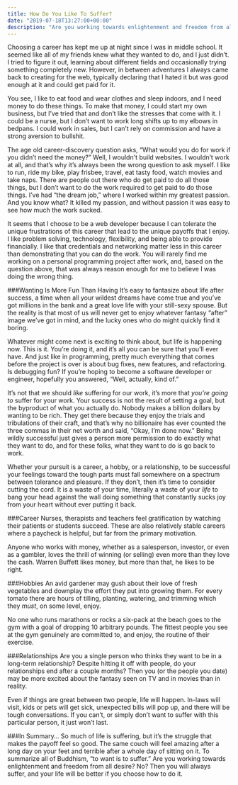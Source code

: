 ```yaml
---
title: How Do You Like To Suffer?
date: "2019-07-18T13:27:00+00:00"
description: "Are you working towards enlightenment and freedom from all desire? No? Then you will always suffer, and your life will be better if you choose how to do it."
---
```

Choosing a career has kept me up at night since I was in middle school. It seemed like all of my friends knew what they wanted to do, and I just didn’t. I tried to figure it out, learning about different fields and occasionally trying something completely new. However, in between adventures I always came back to creating for the web, typically declaring that I hated it but was good enough at it and could get paid for it.

You see, I like to eat food and wear clothes and sleep indoors, and I need money to do these things. To make that money, I could start my own business, but I’ve tried that and don’t like the stresses that come with it. I could be a nurse, but I don’t want to work long shifts up to my elbows in bedpans. I could work in sales, but I can’t rely on commission and have a strong aversion to bullshit.

The age old career-discovery question asks, “What would you do for work if you didn’t need the money?” Well, I wouldn't build websites. I wouldn’t work at all, and that’s why it’s always been the wrong question to ask myself. I like to run, ride my bike, play frisbee, travel, eat tasty food, watch movies and take naps. There are people out there who do get paid to do all those things, but I don’t want to do the work required to get paid to do those things. I’ve had “the dream job,” where I worked within my greatest passion. And you know what? It killed my passion, and without passion it was easy to see how much the work sucked.

It seems that I choose to be a web developer because I can tolerate the unique frustrations of this career that lead to the unique payoffs that I enjoy. I like problem solving, technology, flexibility, and being able to provide financially. I like that credentials and networking matter less in this career than demonstrating that you can do the work. You will rarely find me working on a personal programming project after work, and, based on the question above, that was always reason enough for me to believe I was doing the wrong thing.

###Wanting Is More Fun Than Having
It’s easy to fantasize about life after success, a time when all your wildest dreams have come true and you’ve got millions in the bank and a great love life with your still-sexy spouse. But the reality is that most of us will never get to enjoy whatever fantasy “after” image we’ve got in mind, and the lucky ones who do might quickly find it boring.

Whatever might come next is exciting to think about, but life is happening now. This is it. You’re doing it, and it’s all you can be sure that you’ll ever have. And just like in programming, pretty much everything that comes before the project is over is about bug fixes, new features, and refactoring. Is debugging fun? If you’re hoping to become a software developer or engineer, hopefully you answered, “Well, actually, kind of.”

It’s not that we should *like* suffering for our work, it’s more that *you’re going to* suffer for your work. Your success is not the result of setting a goal, but the byproduct of what you actually do. Nobody makes a billion dollars by wanting to be rich. They get there because they enjoy the trials and tribulations of their craft, and that’s why no billionaire has ever counted the three commas in their net worth and said, “Okay, I’m done now.” Being wildly successful just gives a person more permission to do exactly what they want to do, and for these folks, what they want to do is go back to work.

Whether your pursuit is a career, a hobby, or a relationship, to be successful your feelings toward the tough parts must fall somewhere on a spectrum between tolerance and pleasure. If they don’t, then it’s time to consider cutting the cord. It is a waste of your time, literally a waste of your *life* to bang your head against the wall doing something that constantly sucks joy from your heart without ever putting it back.

###Career
Nurses, therapists and teachers feel gratification by watching their patients or students succeed. These are also relatively stable careers where a paycheck is helpful, but far from the primary motivation.

Anyone who works with money, whether as a salesperson, investor, or even as a gambler, loves the thrill of winning (or selling) even more than they love the cash. Warren Buffett likes money, but more than that, he likes to be right.

###Hobbies
An avid gardener may gush about their love of fresh vegetables and downplay the effort they put into growing them. For every tomato there are hours of tilling, planting, watering, and trimming which they *must*, on some level, enjoy.

No one who runs marathons or rocks a six-pack at the beach goes to the gym with a goal of dropping 10 arbitrary pounds. The fittest people you see at the gym genuinely are committed to, and enjoy, the routine of their exercise.

###Relationships
Are you a single person who thinks they want to be in a long-term relationship? Despite hitting it off with people, do your relationships end after a couple months? Then you (or the people you date) may be more excited about the fantasy seen on TV and in movies than in reality.

Even if things are great between two people, life will happen. In-laws will visit, kids or pets will get sick, unexpected bills will pop up, and there will be tough conversations. If you can’t, or simply don’t want to suffer with this particular person, it just won’t last.

###In Summary…
So much of life is suffering, but it’s the struggle that makes the payoff feel so good. The same couch will feel amazing after a long day on your feet and terrible after a whole day of sitting on it. To summarize all of Buddhism, “to want is to suffer.” Are you working towards enlightenment and freedom from all desire? No? Then you will always suffer, and your life will be better if you choose how to do it.